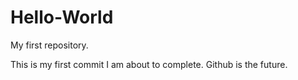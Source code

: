 # Hello-World
My first repository.


This is my first commit I am about to complete. Github is the 
future.
